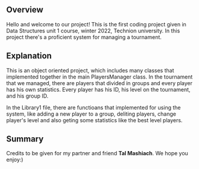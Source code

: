 
## Overview

Hello and welcome to our project!
This is the first coding project given in Data Structures unit 1 course, winter 2022, Technion university.
In this project there's a proficient system for managing a tournament.


## Explanation
This is an object oriented project, which includes many classes that implemented together in the main PlayersManager class.
In the tournament that we managed, there are players that divided in groups and every player has his own statistics.
Every player has his ID, his level on the tournament, and his group ID.

In the Library1 file, there are functioans that implemented for using the system, like adding a new player to a group, deliting players, change player's level and also geting some statistics like the best level players.

## Summary
Credits to be given for my partner and friend **Tal Mashiach**.
We hope you enjoy:)
